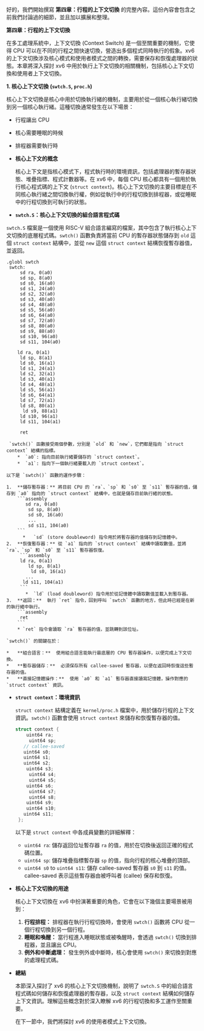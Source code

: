 好的，我們開始撰寫 **第四章：行程的上下文切換** 的完整內容。這份內容會包含之前我們討論過的細節，並且加以擴展和整理。

**第四章：行程的上下文切換**

在多工處理系統中，上下文切換 (Context Switch) 是一個至關重要的機制，它使得 CPU 可以在不同的行程之間快速切換，營造出多個程式同時執行的假象。xv6 的上下文切換涉及核心模式和使用者模式之間的轉換，需要保存和恢復處理器的狀態。本章將深入探討 xv6 中用於執行上下文切換的相關機制，包括核心上下文切換和使用者上下文切換。

**1. 核心上下文切換 (`swtch.S`, `proc.h`)**

核心上下文切換是核心中用於切換執行緒的機制，主要用於從一個核心執行緒切換到另一個核心執行緒。這種切換通常發生在以下場景：
* 行程讓出 CPU
* 核心需要睡眠的時候
* 排程器需要執行時

* **核心上下文的概念**

   核心上下文是指核心模式下，程式執行時的環境資訊，包括處理器的暫存器狀態、堆疊指標、程式計數器等。在 xv6 中，每個 CPU 核心都具有一個用於執行核心程式碼的上下文 (`struct context`)。核心上下文切換的主要目標是在不同核心執行緒之間切換執行權，例如從執行中的行程切換到排程器，或從睡眠中的行程切換到可執行的狀態。

*   **`swtch.S`：核心上下文切換的組合語言程式碼**

   `swtch.S` 檔案是一個使用 RISC-V 組合語言編寫的檔案，其中包含了執行核心上下文切換的底層程式碼。`swtch()` 函數負責將當前 CPU 的暫存器狀態儲存到 `old` 這個 `struct context` 結構中，並從 `new` 這個 `struct context` 結構恢復暫存器值，並返回。

   ```assembly
   .globl swtch
    swtch:
        sd ra, 0(a0)
        sd sp, 8(a0)
        sd s0, 16(a0)
        sd s1, 24(a0)
        sd s2, 32(a0)
        sd s3, 40(a0)
        sd s4, 48(a0)
        sd s5, 56(a0)
        sd s6, 64(a0)
        sd s7, 72(a0)
        sd s8, 80(a0)
        sd s9, 88(a0)
        sd s10, 96(a0)
        sd s11, 104(a0)

       ld ra, 0(a1)
        ld sp, 8(a1)
        ld s0, 16(a1)
        ld s1, 24(a1)
        ld s2, 32(a1)
        ld s3, 40(a1)
        ld s4, 48(a1)
        ld s5, 56(a1)
        ld s6, 64(a1)
        ld s7, 72(a1)
        ld s8, 80(a1)
         ld s9, 88(a1)
        ld s10, 96(a1)
        ld s11, 104(a1)
        
        ret
   ```
     `swtch()` 函數接受兩個參數，分別是 `old` 和 `new`，它們都是指向 `struct context` 結構的指標。
        *  `a0`: 指向目前執行緒要儲存的 `struct context`。
        *  `a1`: 指向下一個執行緒要載入的 `struct context`。

    以下是 `swtch()` 函數的運作步驟：

    1.  **儲存暫存器：** 將目前 CPU 的 `ra`、`sp` 和 `s0` 至 `s11` 暫存器的值，儲存到 `a0` 指向的 `struct context` 結構中，也就是儲存目前執行緒的狀態。
        ```assembly
           sd ra, 0(a0)
            sd sp, 8(a0)
            sd s0, 16(a0)
            ...
            sd s11, 104(a0)
        ```
          *   `sd` (store doubleword) 指令用於將暫存器的值儲存到記憶體中。
    2.  **恢復暫存器：** 從 `a1` 指向的 `struct context` 結構中讀取數值，並將 `ra`、`sp` 和 `s0` 至 `s11` 暫存器恢復。
         ```assembly
         ld ra, 0(a1)
            ld sp, 8(a1)
             ld s0, 16(a1)
           ...
          ld s11, 104(a1)
         ```
           *  `ld` (load doubleword) 指令用於從記憶體中讀取數值並載入到暫存器。
    3.  **返回：**  執行 `ret` 指令，回到呼叫 `swtch` 函數的地方，但此時已經是在新的執行緒中執行。
        ```assembly
         ret
        ```
        * `ret` 指令會讀取 `ra` 暫存器的值，並跳轉到該位址。

    `swtch()` 的關鍵在於：

    *   **組合語言：**  使用組合語言能執行最底層的 CPU 暫存器操作，以便完成上下文切換。
    *   **暫存器儲存：**  必須保存所有 callee-saved 暫存器，以便在返回時恢復這些暫存器的值。
    *   **直接記憶體操作：**  使用 `a0` 和 `a1` 暫存器直接讀寫記憶體，操作對應的 `struct context` 資訊。

*   **`struct context`：環境資訊**

    `struct context` 結構定義在 `kernel/proc.h` 檔案中，用於儲存行程的上下文資訊。`swtch()` 函數會使用 `struct context` 來儲存和恢復暫存器的值。
     ```c
    struct context {
         uint64 ra;
          uint64 sp;
        // callee-saved
        uint64 s0;
        uint64 s1;
        uint64 s2;
         uint64 s3;
          uint64 s4;
          uint64 s5;
         uint64 s6;
          uint64 s7;
          uint64 s8;
         uint64 s9;
         uint64 s10;
        uint64 s11;
      };
     ```
    以下是 `struct context` 中各成員變數的詳細解釋：

    *   `uint64 ra`: 儲存返回位址暫存器 `ra` 的值，用於在切換後返回正確的程式碼位置。
    *   `uint64 sp`:  儲存堆疊指標暫存器 `sp` 的值，指向行程的核心堆疊的頂部。
    *   `uint64 s0` to `uint64 s11`: 儲存 callee-saved 暫存器 `s0` 到 `s11` 的值。 callee-saved 表示這些暫存器由被呼叫者 (callee) 保存和恢復。

*   **核心上下文切換的用途**

    核心上下文切換在 xv6 中扮演著重要的角色，它會在以下幾個主要場景被用到：

    1.  **行程排程：** 排程器在執行行程切換時，會使用 `swtch()` 函數將 CPU 從一個行程切換到另一個行程。
    2.  **睡眠和喚醒：** 當行程進入睡眠狀態或被喚醒時，會透過 `swtch()` 切換到排程器，並且讓出 CPU。
    3.  **例外和中斷處理：** 發生例外或中斷時，核心會使用 `swtch()` 來切換到對應的處理程式碼。

*   **總結**

    本節深入探討了 xv6 的核心上下文切換機制，說明了 `swtch.S` 中的組合語言程式碼如何儲存和恢復處理器的暫存器，以及 `struct context` 結構如何儲存上下文資訊。理解這些概念對於深入瞭解 xv6 的行程切換和多工運作至關重要。

    在下一節中，我們將探討 xv6 的使用者模式上下文切換。
